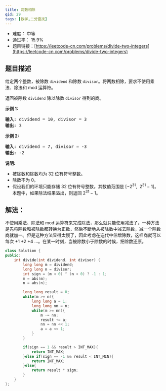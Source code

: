 ```yaml
---
title: 两数相除
qid: 29
tags: [数学,二分查找]
---
```



- 难度： 中等
- 通过率： 15.9%
- 题目链接：[https://leetcode-cn.com/problems/divide-two-integers](https://leetcode-cn.com/problems/divide-two-integers)


## 题目描述

<p>给定两个整数，被除数&nbsp;<code>dividend</code>&nbsp;和除数&nbsp;<code>divisor</code>。将两数相除，要求不使用乘法、除法和 mod 运算符。</p>

<p>返回被除数&nbsp;<code>dividend</code>&nbsp;除以除数&nbsp;<code>divisor</code>&nbsp;得到的商。</p>

<p><strong>示例&nbsp;1:</strong></p>

<pre><strong>输入:</strong> dividend = 10, divisor = 3
<strong>输出:</strong> 3</pre>

<p><strong>示例&nbsp;2:</strong></p>

<pre><strong>输入:</strong> dividend = 7, divisor = -3
<strong>输出:</strong> -2</pre>

<p><strong>说明:</strong></p>

<ul>
	<li>被除数和除数均为 32 位有符号整数。</li>
	<li>除数不为&nbsp;0。</li>
	<li>假设我们的环境只能存储 32 位有符号整数，其数值范围是 [&minus;2<sup>31</sup>,&nbsp; 2<sup>31&nbsp;</sup>&minus; 1]。本题中，如果除法结果溢出，则返回 2<sup>31&nbsp;</sup>&minus; 1。</li>
</ul>


## 解法：

不使用乘法、除法和 mod 运算符来完成除法，那么就只能使用减法了，一种方法是先将除数和被除数都转换为正数，然后不断地从被除数中减去除数，减一个除数商就加一。但是这种方法显得太慢了，因此考虑在迭代中倍增除数，这样商就可以每次 +1 +2 +4 ...。在某一时刻，当被除数小于除数的时候，把除数还原。

```c++
class Solution {
public:
    int divide(int dividend, int divisor) {
        long long m = dividend;
        long long n = divisor;
        int sign = (m < 0) ^ (n < 0) ? -1 : 1;
        m = abs(m);
        n = abs(n);

        long long result = 0;
        while(m >= n){
            long long a = 1;
            long long nn = n;
            while(m >= nn){
                m -= nn;
                result += a;
                nn = nn << 1;
                a = a << 1;
            }
        }

        if(sign == 1 && result > INT_MAX){
            return INT_MAX;
        }else if(sign == -1 && result < INT_MIN){
            return INT_MAX;
        }else{
            return result * sign;
        }
    }
};
```
